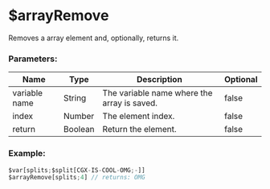 # $arrayRemove
Removes a array element and, optionally, returns it.

### Parameters:
| Name           | Type                | Description                                  | Optional |
| -------------- | ------------------- | -------------------------------------------- | -------- |
| variable name  | String              | The variable name where the array is saved.  | false    |
| index          | Number              | The element index.                           | false    |
| return         | Boolean             | Return the element.                          | false    |

### Example:
```js
$var[splits;$split[CGX-IS-COOL-OMG;-]]
$arrayRemove[splits;4] // returns: OMG
```
